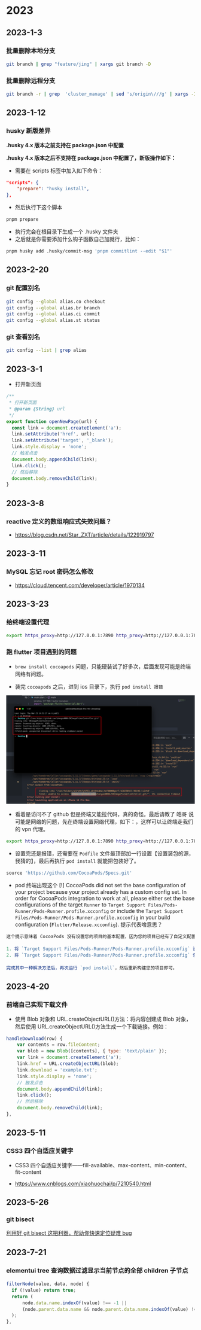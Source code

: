 # 2023

## 2023-1-3

### 批量删除本地分支

```bash
git branch | grep "feature/jing" | xargs git branch -D
```

### 批量删除远程分支

```bash
git branch -r | grep  'cluster_manage' | sed 's/origin\///g' | xargs -I {} git push origin :{}
```

## 2023-1-12

### husky 新版差异

**.husky 4.x 版本之前支持在 package.json 中配置**

**.husky 4.x 版本之后不支持在 package.json 中配置了，新版操作如下：**

- 需要在 scripts 标签中加入如下命令：

```json
"scripts": {
    "prepare": "husky install",
},
```

- 然后执行下这个脚本

```bash
pnpm prepare
```

- 执行完会在根目录下生成一个 .husky 文件夹
- 之后就是你需要添加什么钩子函数自己加就行，比如：

```bash
pnpm husky add .husky/commit-msg 'pnpm commitlint --edit "$1"'
```

## 2023-2-20

### git 配置别名

```bash
git config --global alias.co checkout
git config --global alias.br branch
git config --global alias.ci commit
git config --global alias.st status
```

### git 查看别名

```bash
git config --list | grep alias
```

## 2023-3-1

- 打开新页面

```js
/**
 * 打开新页面
 * @param {String} url
 */
export function openNewPage(url) {
  const link = document.createElement('a');
  link.setAttribute('href', url);
  link.setAttribute('target', '_blank');
  link.style.display = 'none';
  // 触发点击
  document.body.appendChild(link);
  link.click();
  // 然后移除
  document.body.removeChild(link);
}
```

## 2023-3-8

### reactive 定义的数组响应式失效问题？

- https://blog.csdn.net/Star_ZXT/article/details/122919797

## 2023-3-11

### MySQL 忘记 root 密码怎么修改

- https://cloud.tencent.com/developer/article/1970134

## 2023-3-23

### 给终端设置代理

```bash
export https_proxy=http://127.0.0.1:7890 http_proxy=http://127.0.0.1:7890 all_proxy=socks5://127.0.0.1:7890
```

### 跑 flutter 项目遇到的问题

- `brew install cocoapods` 问题，只能硬装试了好多次，后面发现可能是终端网络有问题。

- 装完 `cocoapods` 之后，进到 ios 目录下，执行 `pod install 报错`

<img src="../imgs/every-day/image-20230323181328457.png"/>

- 看着是访问不了 github 但是终端又能拉代码，真的奇怪。最后请教了 皓哥 说可能是网络的问题，先在终端设置网络代理，如下：，这样可以让终端走我们的 vpn 代理。

```bash
export https_proxy=http://127.0.0.1:7890 http_proxy=http://127.0.0.1:7890 all_proxy=socks5://127.0.0.1:7890
```

- 设置完还是报错，还需要在 `Podfile` 文件最顶部加一行设置【设置装包的源，我猜的】，最后再执行 `pod install` 就能把包装好了。

```js
source 'https://github.com/CocoaPods/Specs.git'
```

- pod 终端出现这个 [!] CocoaPods did not set the base configuration of your project because your project already has a custom config set. In order for CocoaPods integration to work at all, please either set the base configurations of the target `Runner` to `Target Support Files/Pods-Runner/Pods-Runner.profile.xcconfig` or include the `Target Support Files/Pods-Runner/Pods-Runner.profile.xcconfig` in your build configuration (`Flutter/Release.xcconfig`). 提示代表啥意思？

```js
这个提示意味着 CocoaPods 没有设置您的项目的基本配置，因为您的项目已经有了自定义配置。这可能会导致 CocoaPods 集成无法正常工作。解决这个问题的方法有两种：

1. 将 `Target Support Files/Pods-Runner/Pods-Runner.profile.xcconfig` 设置为 `Runner` 目标的基本配置。您可以通过打开 Xcode，选择 `Runner` 目标，然后选择 `Build Settings` 标签，在 `User-Defined` 部分中找到 `COCOAPODS_PARALLEL_CODE_SIGN` 和 `OTHER_LDFLAGS` 等选项，将它们设置为 `$(inherited)`。
2. 将 `Target Support Files/Pods-Runner/Pods-Runner.profile.xcconfig` 包含在您的构建配置中。您可以在 `Flutter/Release.xcconfig` 文件中添加以下内容：`#include "Target Support Files/Pods-Runner/Pods-Runner.profile.xcconfig"`。

完成其中一种解决方法后，再次运行 `pod install`，然后重新构建您的项目即可。
```

## 2023-4-20

### 前端自己实现下载文件

- 使用 Blob 对象和 URL.createObjectURL()方法：将内容创建成 Blob 对象，然后使用 URL.createObjectURL()方法生成一个下载链接。例如：

```js
handleDownload(row) {
    var contents = row.fileContent;
    var blob = new Blob([contents], { type: 'text/plain' });
    var link = document.createElement('a');
    link.href = URL.createObjectURL(blob);
    link.download = 'example.txt';
    link.style.display = 'none';
    // 触发点击
    document.body.appendChild(link);
    link.click();
    // 然后移除
    document.body.removeChild(link);
},
```

## 2023-5-11

### CSS3 四个自适应关键字

- CSS3 四个自适应关键字——fill-available、max-content、min-content、fit-content

- https://www.cnblogs.com/xiaohuochai/p/7210540.html

## 2023-5-26

### git bisect

[利用好 git bisect 这把利器，帮助你快速定位疑难 bug](https://segmentfault.com/a/1190000042019014)

## 2023-7-21

### elementui tree 查询数据过滤显示当前节点的全部 children 子节点

```js
filterNode(value, data, node) {
  if (!value) return true;
  return (
      node.data.name.indexOf(value) !== -1 ||
      (node.parent.data.name && node.parent.data.name.indexOf(value) !== -1)
  );
},
```

